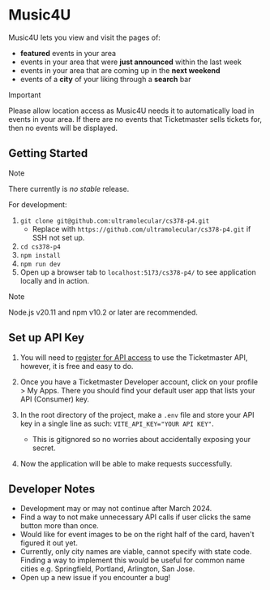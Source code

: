 # Music4U

Music4U lets you view and visit the pages of:

- **featured** events in your area
- events in your area that were **just announced** within the last week
- events in your area that are coming up in the **next weekend**
- events of a **city** of your liking through a **search** bar

> [!IMPORTANT]
> Please allow location access as Music4U needs it to automatically load in events in your area.
> If there are no events that Ticketmaster sells tickets for, then no events will be displayed.

## Getting Started

> [!NOTE]
> There currently is _no stable_ release.

For development:

1. `git clone git@github.com:ultramolecular/cs378-p4.git`
    - Replace with `https://github.com/ultramolecular/cs378-p4.git` if SSH not set up.
2. `cd cs378-p4`
3. `npm install`
4. `npm run dev`
5. Open up a browser tab to `localhost:5173/cs378-p4/` to see application locally and in action.

> [!NOTE]
> Node.js v20.11 and npm v10.2 or later are recommended.

## Set up API Key

1. You will need to [register for API access](https://developer-acct.ticketmaster.com/user/register)
to use the Ticketmaster API, however, it is free and easy to do.

2. Once you have a Ticketmaster Developer account, click on your profile > My Apps. There you should find
your default user app that lists your API (Consumer) key.

3. In the root directory of the project, make a `.env` file and store your API key in a single line as such:
`VITE_API_KEY="YOUR API KEY"`.
    - This is gitignored so no worries about accidentally exposing your secret.
4. Now the application will be able to make requests successfully.

## Developer Notes

- Development may or may not continue after March 2024.
- Find a way to not make unnecessary API calls if user clicks the same button more than once.
- Would like for event images to be on the right half of the card, haven't figured it out yet.
- Currently, only city names are viable, cannot specify with state code. Finding a way to implement this
would be useful for common name cities e.g. Springfield, Portland, Arlington, San Jose.
- Open up a new issue if you encounter a bug!
